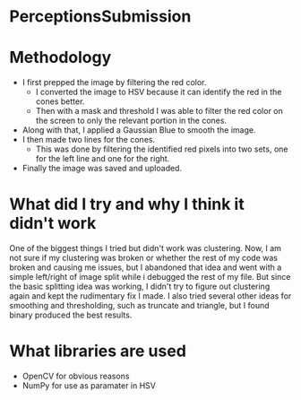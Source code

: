 # PerceptionsSubmission

# Methodology

* I first prepped the image by filtering the red color.
  * I converted the image to HSV because it can identify the red in the cones better.
  * Then with a mask and threshold I was able to filter the red color on the screen to only the relevant portion in the cones.
* Along with that, I applied a Gaussian Blue to smooth the image.
* I then made two lines for the cones.
  * This was done by filtering the identified red pixels into two sets, one for the left line and one for the right.
* Finally the image was saved and uploaded.

# What did I try and why I think it didn't work

One of the biggest things I tried but didn't work was clustering. Now, I am not sure if my clustering was broken or whether the rest of my code was broken and causing me issues, but I abandoned that idea and went with a simple left/right of image split while i debugged the rest of my file. But since the basic splitting idea was working, I didn't try to figure out clustering again and kept the rudimentary fix I made. I also tried several other ideas for smoothing and thresholding, such as truncate and triangle, but I found binary produced the best results.

# What libraries are used

* OpenCV for obvious reasons
* NumPy for use as paramater in HSV

